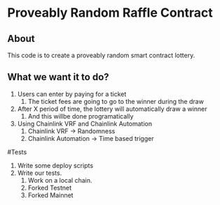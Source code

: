 # Proveably Random Raffle Contract

## About

This code is to create a proveably random smart contract lottery.

## What we want it to do?

1. Users can enter by paying for a ticket
   1. The ticket fees are going to go to the winner during the draw
2. After X period of time, the lottery will automatically draw a winner
   1. And this willbe done programatically
3. Using Chainlink VRF and Chainlink Automation
   1. Chainlink VRF -> Randomness
   2. Chainlink Automation -> Time based trigger


#Tests

1. Write some deploy scripts
2. Write our tests.
   1. Work on a local chain.
   2. Forked Testnet
   3. Forked Mainnet

